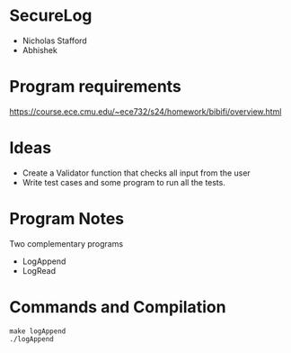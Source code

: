 # SecureLog

- Nicholas Stafford
- Abhishek

# Program requirements

<a href="https://course.ece.cmu.edu/~ece732/s24/homework/bibifi/overview.html">https://course.ece.cmu.edu/~ece732/s24/homework/bibifi/overview.html</a>


# Ideas

- Create a Validator function that checks all input from the user
- Write test cases and some program to run all the tests.

# Program Notes

Two complementary programs

- LogAppend
- LogRead

# Commands and Compilation

```
make logAppend
./logAppend
```
